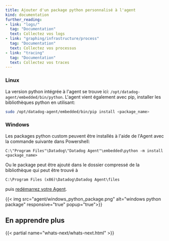 ```yaml
---
title: Ajouter d'un package python personnalisé à l'agent
kind: documentation
further_reading:
- link: "logs/"
  tag: "Documentation"
  text: Collectez vos logs
- link: "graphing/infrastructure/process"
  tag: "Documentation"
  text: Collectez vos processus
- link: "tracing"
  tag: "Documentation"
  text: Collectez vos traces
---
```



### Linux

La version python intégrée à l'agent se trouve ici: `/opt/datadog-agent/embedded/bin/python`.
L'agent vient également avec pip, installer les bibliothèques python en utilisant:

```bash
sudo /opt/datadog-agent/embedded/bin/pip install <package_name>
```

### Windows

Les packages python custom peuvent être installés à l'aide de l'Agent avec la commande suivante dans Powershell:

```
C:\"Program Files"\Datadog\"Datadog Agent"\embedded\python -m install <package_name>
```

Ou le package peut être ajouté dans le dossier compressé de la bibliothèque qui peut être trouvé à
```
C:\Program Files (x86)\Datadog\Datadog Agent\files
```
puis [redémarrez votre Agent][1].

{{< img src="agent/windows_python_package.png" alt="windows python package" responsive="true" popup="true">}}

## En apprendre plus

{{< partial name="whats-next/whats-next.html" >}}

[1]: /agent/basic_agent_usage/windows
